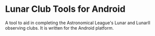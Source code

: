 Lunar Club Tools for Android
===========

A tool to aid in completing the Astronomical League's Lunar and LunarII observing clubs. It is written for the Android platform. 
